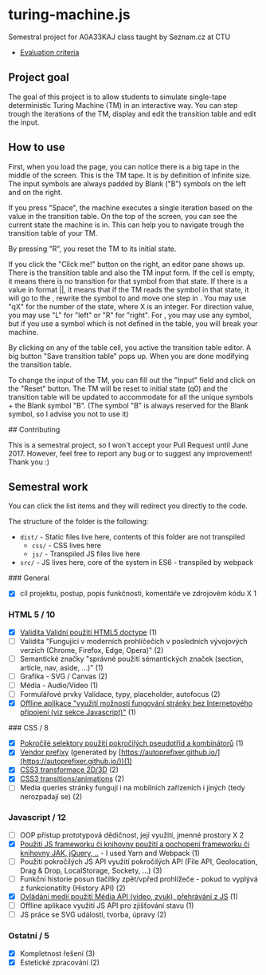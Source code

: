# turing-machine.js
Semestral project for A0A33KAJ class taught by Seznam.cz at CTU

- [Evaluation criteria](https://docs.google.com/spreadsheets/d/18rSiofsqOHGTXj_Zbs1s-rtB2URXG4iUmxn_5JtwWDY/edit#gid=0)

## Project goal

The goal of this project is to allow students to simulate single-tape deterministic
Turing Machine (TM) in an interactive way. You can step trough the iterations
of the TM, display and edit the transition table and edit the input.

## How to use

First, when you load the page, you can notice there is a big tape in the middle
of the screen. This is the TM tape. It is by definition of infinite size.
The input symbols are always padded by Blank ("B") symbols on the left and on
the right.

If you press "Space", the machine executes a single iteration based on
the value in the transition table. On the top of the screen, you can see
the current state the machine is in. This can help you to navigate trough
the transition table of your TM.

By pressing "R", you reset the TM to its initial state.

If you click the "Click me!" button on the right, an editor pane shows up.
There is the transition table and also the TM input form. If the cell is empty,
it means there is no transition for that symbol from that state. If there is
a value in format <next state>|<rewrite>|<direction>, it means that if the TM
reads the symbol in that state, it will go to the <next state>, rewrite the symbol
to <rewrite> and move one step in <direction>. You may use "qX" for the number of
the state, where X is an integer. For direction value, you may use "L" for "left"
or "R" for "right". For <rewrite>, you may use any symbol, but if you use a symbol
which is not defined in the table, you will break your machine.

By clicking on any of the table cell, you active the transition table editor.
A big button "Save transition table" pops up. When you are done modifying the
transition table.

To change the input of the TM, you can fill out the "Input" field and click
on the "Reset" button. The TM will be reset to initial state (q0) and the
transition table will be updated to accommodate for all the unique symbols +
the Blank symbol "B". (The symbol "B" is always reserved for the Blank symbol,
so I advise you not to use it)

## Contributing

This is a semestral project, so I won't accept your Pull Request until June 2017.
However, feel free to report any bug or to suggest any improvement! Thank you :)

## Semestral work

You can click the list items and they will redirect you directly to the code.

The structure of the folder is the following:
- `dist/` - Static files live here, contents of this folder are not transpiled
  - `css/` - CSS lives here
  - `js/` - Transpiled JS files live here
- `src/` - JS lives here, core of the system in ES6 - transpiled by webpack

### General
- [x] cíl projektu, postup, popis funkčnosti, komentáře ve zdrojovém kódu		X	1

### HTML 5 / 10
- [x] [Validita	Validní použití HTML5 doctype](https://github.com/klimesf/turing-machine-js/blob/master/dist/index.html#L1) (1)
- [ ] Validita	"Fungující v moderních prohlíčečích v posledních vývojových verzích  (Chrome, Firefox, Edge, Opera)" (2)
- [ ] Semantické značky	"správné použití sémantických značek (section, article, nav, aside, ...)" (1)
- [ ] Grafika - SVG / Canvas (2)
- [ ] Média - Audio/Video (1)
- [ ] Formulářové prvky	Validace, typy, placeholder, autofocus (2)
- [x] [Offline aplikace	"využití možnosti fungování stránky bez Internetového připojení (viz sekce Javascript)"](https://github.com/klimesf/turing-machine-js/blob/master/dist/index.html#L2) (1)

### CSS / 8
- [x] [Pokročilé selektory	použití pokročilých pseudotříd a kombinátorů](https://github.com/klimesf/turing-machine-js/blob/master/dist/css/style.css#L174) (1)
- [x] [Vendor prefixy](https://github.com/klimesf/turing-machine-js/blob/master/dist/css/style.css#L31) (generated by [https://autoprefixer.github.io/](https://autoprefixer.github.io/))(1)
- [x] [CSS3 transformace 2D/3D](https://github.com/klimesf/turing-machine-js/blob/master/dist/css/style.css#L31) (2)
- [x] [CSS3 transitions/animations](https://github.com/klimesf/turing-machine-js/blob/master/dist/css/style.css#L31) (2)
- [ ] Media queries	stránky fungují i na mobilních zařízeních i jiných (tedy nerozpadají se) (2)

### Javascript / 12
- [ ] OOP přístup	prototypová dědičnost, její využití, jmenné prostory		X	2
- [x] [Použití JS frameworku či knihovny	použití a pochopení frameworku či knihovny JAK, jQuery, ..](https://github.com/klimesf/turing-machine-js/blob/master/webpack.config.js) - I used Yarn and Webpack (1)
- [ ] Použití pokročilých JS API	využití pokročilých API (File API, Geolocation, Drag & Drop, LocalStorage, Sockety, ...) (3)
- [ ] Funkční historie	posun tlačítky zpět/vpřed prohlížeče - pokud to vyplývá z funkcionatilty (History API) (2)
- [x] [Ovládání medií	použití Média API (video, zvuk), přehrávání z JS](https://github.com/klimesf/turing-machine-js/blob/master/src/main.js#L136) (1)
- [ ] Offline aplikace	využití JS API pro zjišťování stavu (1)
- [ ] JS práce se SVG	události, tvorba, úpravy (2)

### Ostatní / 5
- [x] Kompletnost řešení (3)
- [x] Estetické zpracování (2)
